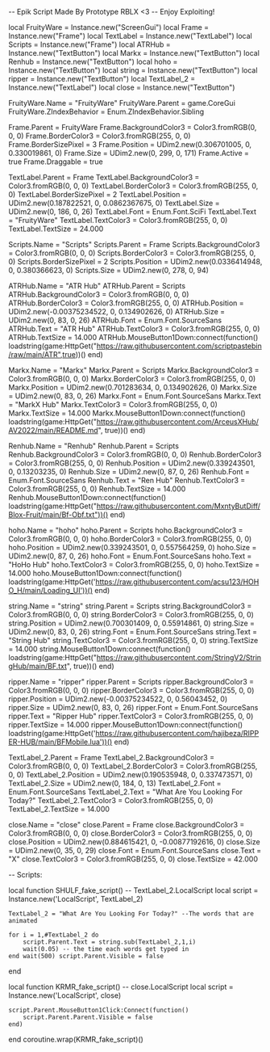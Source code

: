 -- Epik Script Made By Prototype RBLX <3
-- Enjoy Exploiting!

local FruityWare = Instance.new("ScreenGui")
local Frame = Instance.new("Frame")
local TextLabel = Instance.new("TextLabel")
local Scripts = Instance.new("Frame")
local ATRHub = Instance.new("TextButton")
local Markx = Instance.new("TextButton")
local Renhub = Instance.new("TextButton")
local hoho = Instance.new("TextButton")
local string = Instance.new("TextButton")
local ripper = Instance.new("TextButton")
local TextLabel_2 = Instance.new("TextLabel")
local close = Instance.new("TextButton")



FruityWare.Name = "FruityWare"
FruityWare.Parent = game.CoreGui
FruityWare.ZIndexBehavior = Enum.ZIndexBehavior.Sibling

Frame.Parent = FruityWare
Frame.BackgroundColor3 = Color3.fromRGB(0, 0, 0)
Frame.BorderColor3 = Color3.fromRGB(255, 0, 0)
Frame.BorderSizePixel = 3
Frame.Position = UDim2.new(0.306701005, 0, 0.330019861, 0)
Frame.Size = UDim2.new(0, 299, 0, 171)
Frame.Active = true
Frame.Draggable = true

TextLabel.Parent = Frame
TextLabel.BackgroundColor3 = Color3.fromRGB(0, 0, 0)
TextLabel.BorderColor3 = Color3.fromRGB(255, 0, 0)
TextLabel.BorderSizePixel = 2
TextLabel.Position = UDim2.new(0.187822521, 0, 0.0862367675, 0)
TextLabel.Size = UDim2.new(0, 186, 0, 26)
TextLabel.Font = Enum.Font.SciFi
TextLabel.Text = "FruityWare"
TextLabel.TextColor3 = Color3.fromRGB(255, 0, 0)
TextLabel.TextSize = 24.000

Scripts.Name = "Scripts"
Scripts.Parent = Frame
Scripts.BackgroundColor3 = Color3.fromRGB(0, 0, 0)
Scripts.BorderColor3 = Color3.fromRGB(255, 0, 0)
Scripts.BorderSizePixel = 2
Scripts.Position = UDim2.new(0.0336414948, 0, 0.380366623, 0)
Scripts.Size = UDim2.new(0, 278, 0, 94)

ATRHub.Name = "ATR Hub"
ATRHub.Parent = Scripts
ATRHub.BackgroundColor3 = Color3.fromRGB(0, 0, 0)
ATRHub.BorderColor3 = Color3.fromRGB(255, 0, 0)
ATRHub.Position = UDim2.new(-0.00375234522, 0, 0.134902626, 0)
ATRHub.Size = UDim2.new(0, 83, 0, 26)
ATRHub.Font = Enum.Font.SourceSans
ATRHub.Text = "ATR Hub"
ATRHub.TextColor3 = Color3.fromRGB(255, 0, 0)
ATRHub.TextSize = 14.000
ATRHub.MouseButton1Down:connect(function()
	loadstring(game:HttpGet("https://raw.githubusercontent.com/scriptpastebin/raw/main/ATR",true))()
end)

Markx.Name = "Markx"
Markx.Parent = Scripts
Markx.BackgroundColor3 = Color3.fromRGB(0, 0, 0)
Markx.BorderColor3 = Color3.fromRGB(255, 0, 0)
Markx.Position = UDim2.new(0.701283634, 0, 0.134902626, 0)
Markx.Size = UDim2.new(0, 83, 0, 26)
Markx.Font = Enum.Font.SourceSans
Markx.Text = "MarkX Hub"
Markx.TextColor3 = Color3.fromRGB(255, 0, 0)
Markx.TextSize = 14.000
Markx.MouseButton1Down:connect(function()
	loadstring(game:HttpGet("https://raw.githubusercontent.com/ArceusXHub/AV2022/main/README.md", true))()
end)

Renhub.Name = "Renhub"
Renhub.Parent = Scripts
Renhub.BackgroundColor3 = Color3.fromRGB(0, 0, 0)
Renhub.BorderColor3 = Color3.fromRGB(255, 0, 0)
Renhub.Position = UDim2.new(0.339243501, 0, 0.13203235, 0)
Renhub.Size = UDim2.new(0, 87, 0, 26)
Renhub.Font = Enum.Font.SourceSans
Renhub.Text = "Ren Hub"
Renhub.TextColor3 = Color3.fromRGB(255, 0, 0)
Renhub.TextSize = 14.000
Renhub.MouseButton1Down:connect(function()
	loadstring(game:HttpGet("https://raw.githubusercontent.com/MxntyButDiff/Blox-Fruit/main/Bf-Obf.txt"))()
end)

hoho.Name = "hoho"
hoho.Parent = Scripts
hoho.BackgroundColor3 = Color3.fromRGB(0, 0, 0)
hoho.BorderColor3 = Color3.fromRGB(255, 0, 0)
hoho.Position = UDim2.new(0.339243501, 0, 0.557564259, 0)
hoho.Size = UDim2.new(0, 87, 0, 26)
hoho.Font = Enum.Font.SourceSans
hoho.Text = "HoHo Hub"
hoho.TextColor3 = Color3.fromRGB(255, 0, 0)
hoho.TextSize = 14.000
hoho.MouseButton1Down:connect(function()
	loadstring(game:HttpGet('https://raw.githubusercontent.com/acsu123/HOHO_H/main/Loading_UI'))()
end)

string.Name = "string"
string.Parent = Scripts
string.BackgroundColor3 = Color3.fromRGB(0, 0, 0)
string.BorderColor3 = Color3.fromRGB(255, 0, 0)
string.Position = UDim2.new(0.700301409, 0, 0.55914861, 0)
string.Size = UDim2.new(0, 83, 0, 26)
string.Font = Enum.Font.SourceSans
string.Text = "String Hub"
string.TextColor3 = Color3.fromRGB(255, 0, 0)
string.TextSize = 14.000
string.MouseButton1Down:connect(function()
	loadstring(game:HttpGet("https://raw.githubusercontent.com/StringV2/StringHub/main/BF.txt", true))()
end)

ripper.Name = "ripper"
ripper.Parent = Scripts
ripper.BackgroundColor3 = Color3.fromRGB(0, 0, 0)
ripper.BorderColor3 = Color3.fromRGB(255, 0, 0)
ripper.Position = UDim2.new(-0.00375234522, 0, 0.56043452, 0)
ripper.Size = UDim2.new(0, 83, 0, 26)
ripper.Font = Enum.Font.SourceSans
ripper.Text = "Ripper Hub"
ripper.TextColor3 = Color3.fromRGB(255, 0, 0)
ripper.TextSize = 14.000
ripper.MouseButton1Down:connect(function()
	loadstring(game:HttpGet('https://raw.githubusercontent.com/hajibeza/RIPPER-HUB/main/BFMobile.lua'))()
end)

TextLabel_2.Parent = Frame
TextLabel_2.BackgroundColor3 = Color3.fromRGB(0, 0, 0)
TextLabel_2.BorderColor3 = Color3.fromRGB(255, 0, 0)
TextLabel_2.Position = UDim2.new(0.190535948, 0, 0.337473571, 0)
TextLabel_2.Size = UDim2.new(0, 184, 0, 13)
TextLabel_2.Font = Enum.Font.SourceSans
TextLabel_2.Text = "What Are You Looking For Today?"
TextLabel_2.TextColor3 = Color3.fromRGB(255, 0, 0)
TextLabel_2.TextSize = 14.000

close.Name = "close"
close.Parent = Frame
close.BackgroundColor3 = Color3.fromRGB(0, 0, 0)
close.BorderColor3 = Color3.fromRGB(255, 0, 0)
close.Position = UDim2.new(0.884615421, 0, -0.00877192616, 0)
close.Size = UDim2.new(0, 35, 0, 29)
close.Font = Enum.Font.SourceSans
close.Text = "X"
close.TextColor3 = Color3.fromRGB(255, 0, 0)
close.TextSize = 42.000

-- Scripts:

local function SHULF_fake_script() -- TextLabel_2.LocalScript 
	local script = Instance.new('LocalScript', TextLabel_2)

	TextLabel_2 = "What Are You Looking For Today?" --The words that are animated

	for i = 1,#TextLabel_2 do
		script.Parent.Text = string.sub(TextLabel_2,1,i)
		wait(0.05) -- the time each words get typed in
	end wait(500) script.Parent.Visible = false
end

local function KRMR_fake_script() -- close.LocalScript 
	local script = Instance.new('LocalScript', close)

	script.Parent.MouseButton1Click:Connect(function()
		script.Parent.Parent.Visible = false
	end)
end
coroutine.wrap(KRMR_fake_script)()
